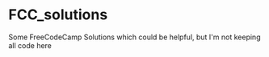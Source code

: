 # FCC_solutions
Some FreeCodeCamp Solutions which could be helpful, but I'm not keeping all code here
